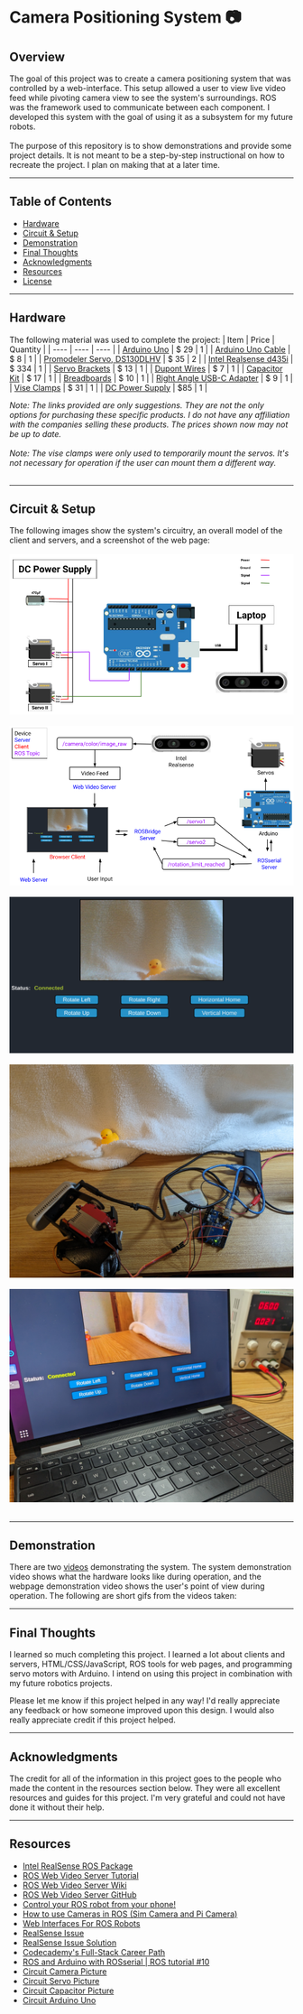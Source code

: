 # Camera Positioning System :camera:

## Overview
The goal of this project was to create a camera positioning system that was controlled by a web-interface. This setup allowed a user to view live video feed while pivoting camera view to see the system's surroundings. ROS was the framework used to communicate between each component. I developed this system with the goal of using it as a subsystem for my future robots. 
<br><br>
The purpose of this repository is to show demonstrations and provide some project details. It is not meant to be a step-by-step instructional on how to recreate the project. I plan on making that at a later time.


___
## Table of Contents
- [Hardware](#hardware)
- [Circuit & Setup](#circuit--setup)
- [Demonstration](#demonstration)
- [Final Thoughts](#final-thoughts)
- [Acknowledgments](#acknowledgments)
- [Resources](#resources)
- [License](#license)


___
## Hardware
The following material was used to complete the project:
| Item | Price | Quantity |
| ---- | ----  | ---- |
| [Arduino Uno](https://www.amazon.com/Arduino-A000066-ARDUINO-UNO-R3/dp/B008GRTSV6/ref=sr_1_3?keywords=arduino+uno&qid=1689642553&sr=8-3) | $ 29 | 1 |
| [Arduino Uno Cable](https://www.amazon.com/Arduino-Data-Sync-Cable-Microcontroller/dp/B08RCJXY1Z/ref=sr_1_1_sspa?crid=2WYUJO4I79DHZ&keywords=arduino+uno+cable&qid=1689642672&sprefix=arduino+uno+cabl%2Caps%2C135&sr=8-1-spons&sp_csd=d2lkZ2V0TmFtZT1zcF9hdGY&psc=1) | $ 8 | 1 |
| [Promodeler Servo, DS130DLHV](https://www.promodeler.com/DS130DLHV) | $ 35 | 2 | 
| [Intel Realsense d435i](https://store.intelrealsense.com/buy-intel-realsense-depth-camera-d435i.html) | $ 334 | 1 |
| [Servo Brackets](https://www.amazon.com/gp/product/B07PQ12TXS/ref=ppx_yo_dt_b_asin_title_o06_s00?ie=UTF8&psc=1) | $ 13 | 1 |
| [Dupont Wires](https://www.amazon.com/Elegoo-EL-CP-004-Multicolored-Breadboard-arduino/dp/B01EV70C78/ref=sr_1_3?crid=2MZNUXHYSTB8N&keywords=dupont+wires&qid=1689642185&sprefix=dupont+wire%2Caps%2C277&sr=8-3) | $ 7 | 1 |
| [Capacitor Kit](https://www.amazon.com/BOJACK-Electrolytic-Capacitor-Assortment-0-1uF%EF%BC%8D1000uF/dp/B07PBQXQNQ/ref=sr_1_1_sspa?keywords=capacitor&qid=1689642214&sprefix=capactiro%2Caps%2C138&sr=8-1-spons&sp_csd=d2lkZ2V0TmFtZT1zcF9hdGY&psc=1) | $ 17 | 1 |
| [Breadboards](https://www.amazon.com/Breadboards-Solderless-Breadboard-Distribution-Connecting/dp/B07DL13RZH/ref=sr_1_4?crid=1RXYCQJNQH6CH&keywords=breadboard&qid=1689642300&sprefix=breadbor%2Caps%2C144&sr=8-4) | $ 10 | 1 |
| [Right Angle USB-C Adapter](https://www.amazon.com/dp/B0B77CJD7T?psc=1&ref=ppx_yo2ov_dt_b_product_details) | $ 9 | 1 |
| [Vise Clamps](https://www.amazon.com/dp/B08PYFQ89M?psc=1&ref=ppx_yo2ov_dt_b_product_details) | $ 31 | 1 |
| [DC Power Supply](https://www.amazon.com/KORAD-KD3005D-Precision-Adjustable-Regulated/dp/B00FPU6G4E/ref=asc_df_B00FPU6G4E/?tag=hyprod-20&linkCode=df0&hvadid=309770211034&hvpos=&hvnetw=g&hvrand=3493489947175252538&hvpone=&hvptwo=&hvqmt=&hvdev=c&hvdvcmdl=&hvlocint=&hvlocphy=9028092&hvtargid=pla-535939866900&psc=1) | $85 | 1 |

*Note: The links provided are only suggestions. They are not the only options for purchasing these specific products. I do not have any affiliation with the companies selling these products. The prices shown now may not be up to date.*
<br><br>
*Note: The vise clamps were only used to temporarily mount the servos. It's not necessary for operation if the user can mount them a different way.*
<br><br>


___
## Circuit & Setup
The following images show the system's circuitry, an overall model of the client and servers, and a screenshot of the web page: 
<br><br>
![Circuit](./images/circuit.png)
<br><br>
![client_server_model](./images/overall_client_server_setup.png)
<br><br>
![webpage_screenshot](./images/webpage_screenshot.png)
<br><br>
![overall_system](./images/overall_system.jpg)
<br><br>
![webpage](./images/webpage.jpg)
<br><br>

___
## Demonstration
There are two [videos](./videos/) demonstrating the system. The system demonstration video shows what the hardware looks like during operation, and the webpage demonstration video shows the user's point of view during operation. The following are short gifs from the videos taken:


___
## Final Thoughts
I learned so much completing this project. I learned a lot about clients and servers, HTML/CSS/JavaScript, ROS tools for web pages, and programming servo motors with Arduino. I intend on using this project in combination with my future robotics projects. 

Please let me know if this project helped in any way! I'd really appreciate any feedback or how someone improved upon this design. I would also really appreciate credit if this project helped.  


___
## Acknowledgments
The credit for all of the information in this project goes to the people who made the content in the resources section below. They were all excellent resources and guides for this project. I'm very grateful and could not have done it without their help.


___
## Resources
- [Intel RealSense ROS Package](https://github.com/IntelRealSense/realsense-ros/tree/ros1-legacy)
- [ROS Web Video Server Tutorial](https://msadowski.github.io/ros-web-tutorial-pt3-web_video_server/)
- [ROS Web Video Server Wiki](http://wiki.ros.org/web_video_server)
- [ROS Web Video Server GitHub](https://github.com/RobotWebTools/web_video_server/tree/master)
- [Control your ROS robot from your phone!](https://www.youtube.com/watch?v=hkkG-Sgi9Sk&t=676s)
- [How to use Cameras in ROS (Sim Camera and Pi Camera)](https://www.youtube.com/watch?v=A3nw2M47K50&t=435s)
- [Web Interfaces For ROS Robots](https://www.youtube.com/playlist?list=PLK0b4e05LnzagmZCkKIQo9KKqtGo_3aKj)
- [RealSense Issue](https://github.com/IntelRealSense/realsense-ros/issues/1408)
- [RealSense Issue Solution](https://github.com/IntelRealSense/librealsense/blob/master/config/99-realsense-libusb.rules)
- [Codecademy's Full-Stack Career Path](https://www.codecademy.com/learn/paths/full-stack-engineer-career-path)
- [ROS and Arduino with ROSserial | ROS tutorial #10
](https://www.youtube.com/watch?v=WLVfZXxpHYI)
- [Circuit Camera Picture](https://www.google.com/imgres?imgurl=https%3A%2F%2Fm.media-amazon.com%2Fimages%2FI%2F31LOj1gYv1L.jpg&tbnid=zgzUR4V3ne4D0M&vet=12ahUKEwjL1Kzi_uOAAxXPPt4AHVM0DuUQMygNegUIARDZAQ..i&imgrefurl=https%3A%2F%2Fwww.amazon.com%2FIntel-Realsense-D435-Webcam-FPS%2Fdp%2FB07BLS5477&docid=VKsRMmMy0qj1AM&w=756&h=756&q=intel%20realsense%20d435i%204k&ved=2ahUKEwjL1Kzi_uOAAxXPPt4AHVM0DuUQMygNegUIARDZAQ)
- [Circuit Servo Picture](https://www.google.com/imgres?imgurl=https%3A%2F%2Fbackyardbrains.com%2Fexperiments%2Fimg%2Fgripper8.png&tbnid=UEwolziAPu5_tM&vet=12ahUKEwjs5KCC_uOAAxUlOt4AHWKND-wQMygJegQIARBw..i&imgrefurl=https%3A%2F%2Fbackyardbrains.com%2Fexperiments%2Fgripperhand&docid=GAH-3JkChFX6iM&w=388&h=315&q=servo%20fritzing&ved=2ahUKEwjs5KCC_uOAAxUlOt4AHWKND-wQMygJegQIARBw)
- [Circuit Capacitor Picture](https://www.canstockphoto.com/capacitor-31221695.html)
- [Circuit Arduino Uno](https://www.google.com/imgres?imgurl=https%3A%2F%2Ft4.ftcdn.net%2Fjpg%2F04%2F75%2F30%2F89%2F360_F_475308954_1eVgr4png76zfUX7Y3TFBjKmAq4a4VCy.jpg&tbnid=2JAw6iz9nK9ZKM&vet=12ahUKEwiGwZCr_-OAAxWKE94AHWjeDZYQMygJegUIARDGAQ..i&imgrefurl=https%3A%2F%2Fstock.adobe.com%2Fsearch%2Fimages%3Fk%3Darduino%2Buno&docid=KPE9vXlCBqNrrM&w=505&h=360&q=arduino%20uno%204k&ved=2ahUKEwiGwZCr_-OAAxWKE94AHWjeDZYQMygJegUIARDGAQ)
